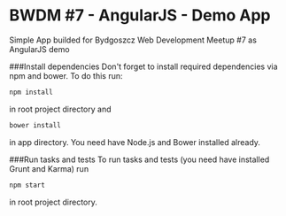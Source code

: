 BWDM #7 - AngularJS - Demo App
====================

Simple App builded for Bydgoszcz Web Development Meetup #7 as AngularJS demo

###Install dependencies
Don't forget to install required dependencies via npm and bower. To do this run:

```sh
npm install
```

in root project directory and

```sh
bower install
```

in app directory. You need have Node.js and Bower installed already.

###Run tasks and tests
To run tasks and tests (you need have installed Grunt and Karma) run

```sh
npm start
```

in root project directory.
